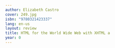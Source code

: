 ```yaml
---
author: Elizabeth Castro
cover: 249.jpg
isbn: "9780321423337"
lang: en-us
layout: review
title: HTML for the World Wide Web with XHTML a
year: 0
---
```

